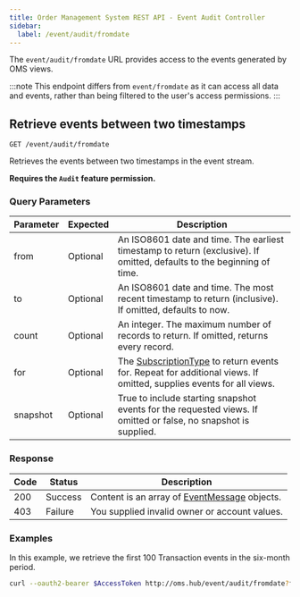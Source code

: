 ```yaml
---
title: Order Management System REST API - Event Audit Controller
sidebar:
  label: /event/audit/fromdate
---
```


The `event/audit/fromdate` URL provides access to the events generated by OMS views.

:::note
This endpoint differs from `event/fromdate` as it can access all data and events, rather than being filtered to the user's access permissions.
:::

## Retrieve events between two timestamps

`GET /event/audit/fromdate`

Retrieves the events between two timestamps in the event stream.

**Requires the `Audit` feature permission.**

### Query Parameters

| Parameter | Expected | Description |
|-----------|----------|-------------|
| from      | Optional | An ISO8601 date and time. The earliest timestamp to return (exclusive). If omitted, defaults to the beginning of time. |
| to        | Optional | An ISO8601 date and time. The most recent timestamp to return (inclusive). If omitted, defaults to now. |
| count     | Optional | An integer. The maximum number of records to return. If omitted, returns every record. |
| for       | Optional | The [SubscriptionType](../../../proto/oms2/#subscriptiontype) to return events for. Repeat for additional views. If omitted, supplies events for all views. |
| snapshot  | Optional | True to include starting snapshot events for the requested views. If omitted or false, no snapshot is supplied. |

### Response

| Code | Status  | Description |
|------|---------|-------------|
| 200  | Success | Content is an array of [EventMessage](../../../proto/streaming/#eventmessage) objects. |
| 403  | Failure | You supplied invalid owner or account values. |

### Examples

In this example, we retrieve the first 100 Transaction events in the six-month period.

```sh
curl --oauth2-bearer $AccessToken http://oms.hub/event/audit/fromdate?from=20250101T000000Z&to=20250601T000000Z&count=100&for=Transactions
```

